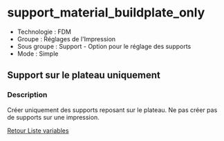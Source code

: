 # support_material_buildplate_only

* Technologie : FDM
* Groupe : Réglages de l'Impression
* Sous groupe : Support - Option pour le réglage des supports
* Mode : Simple

## Support sur le plateau uniquement

### Description

Créer uniquement des supports reposant sur le plateau. Ne pas créer pas de supports sur une impression.

[Retour Liste variables](variable_list.md)